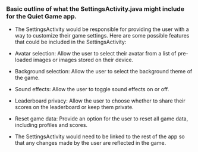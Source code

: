 ### Basic outline of what the SettingsActivity.java might include for the Quiet Game app.

- The SettingsActivity would be responsible for providing the user with a way to customize their game settings. Here are some possible features that could be included in the SettingsActivity:

- Avatar selection: Allow the user to select their avatar from a list of pre-loaded images or images stored on their device.
- Background selection: Allow the user to select the background theme of the game.
- Sound effects: Allow the user to toggle sound effects on or off.
- Leaderboard privacy: Allow the user to choose whether to share their scores on the leaderboard or keep them private.
- Reset game data: Provide an option for the user to reset all game data, including profiles and scores.
- The SettingsActivity would need to be linked to the rest of the app so that any changes made by the user are reflected in the game. 
